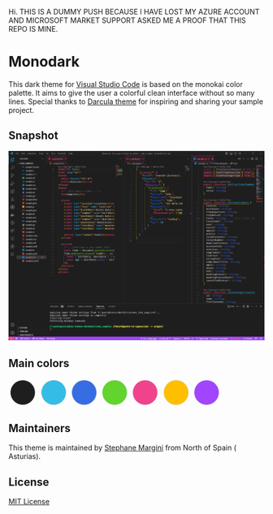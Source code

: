 Hi. THIS IS A DUMMY PUSH BECAUSE I HAVE LOST MY AZURE ACCOUNT AND
MICROSOFT MARKET SUPPORT ASKED ME A PROOF THAT THIS REPO IS MINE.











# Monodark


This dark theme for [Visual Studio Code](http://code.visualstudio.com) is based on the monokai color palette. It aims to give the user a colorful clean interface without so many lines.
Special thanks to [Darcula theme](https://draculatheme.com/) for inspiring and sharing your sample project.

## Snapshot

![code samples](./assets/screenshot.png)


## Main colors

<span style="background:#1e1e1e;" class="color" >&shy;</span> 
<span style="background:#35bce6;" class="color" >&shy;</span>
<span style="background:#376de2;" class="color" >&shy;</span>
<span style="background:#62d42d;" class="color" >&shy;</span> 
<span style="background:#f1438c;" class="color" >&shy;</span>
<span style="background:#ffbf00;" class="color" >&shy;</span>
<span style="background:#a245ff;" class="color" >&shy;</span>


## Maintainers

This theme is maintained by [Stephane Margini](https://www.linkedin.com/in/stephane-margini/) from North of Spain ( Asturias).

## License

[MIT License](./LICENSE)

<style>
    .color{       
        height: 3rem;  
        width: 3rem;
        display:inline-block; 
        border: .1px solid #e5e5e5;
        border-radius:50%;
        margin: .2rem
    }
</style>